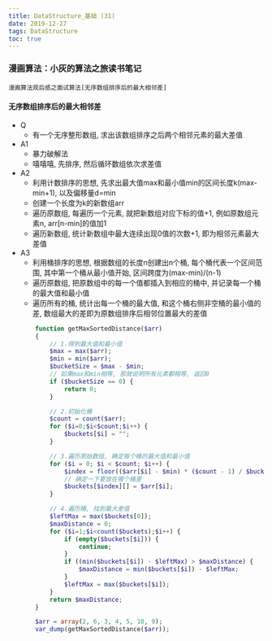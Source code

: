 ```yaml
---
title: DataStructure_基础 (31)
date: 2019-12-27
tags: DataStructure
toc: true
---
```


### 漫画算法：小灰的算法之旅读书笔记
    漫画算法观后感之面试算法[无序数组排序后的最大相邻差]

<!-- more -->

#### 无序数组排序后的最大相邻差
- Q
    * 有一个无序整形数组, 求出该数组排序之后两个相邻元素的最大差值
- A1
    * 暴力破解法
    * 嘻嘻嘻, 先排序, 然后循环数组依次求差值
- A2
    * 利用计数排序的思想, 先求出最大值max和最小值min的区间长度k(max-min+1), 以及偏移量d=min
    * 创建一个长度为k的新数组arr
    * 遍历原数组, 每遍历一个元素, 就把新数组对应下标的值+1, 例如原数组元素n, arr[n-min]的值加1
    * 遍历新数组, 统计新数组中最大连续出现0值的次数+1, 即为相邻元素最大差值
- A3
    * 利用桶排序的思想, 根据数组的长度n创建出n个桶, 每个桶代表一个区间范围, 其中第一个桶从最小值开始, 区间跨度为(max-min)/(n-1)
    * 遍历原数组, 把原数组中的每一个值都插入到相应的桶中, 并记录每一个桶的最大值和最小值
    * 遍历所有的桶, 统计出每一个桶的最大值, 和这个桶右侧非空桶的最小值的差, 数组最大的差即为原数组排序后相邻位置最大的差值
    ```php
        function getMaxSortedDistance($arr)
        {
            // 1.得到最大值和最小值
            $max = max($arr);
            $min = min($arr);
            $bucketSize = $max - $min;
            // 如果max和min相等, 那就说明所有元素都相等, 返回0
            if ($bucketSize == 0) {
                return 0;
            }

            // 2.初始化桶
            $count = count($arr);
            for ($i=0;$i<$count;$i++) {
                $buckets[$i] = "";
            }

            // 3.遍历原始数组, 确定每个桶的最大值和最小值
            for ($i = 0; $i < $count; $i++) {
                $index = floor(($arr[$i] - $min) * ($count - 1) / $bucketSize);
                // 确定一下要放在哪个桶里
                $buckets[$index][] = $arr[$i];
            }

            // 4.遍历桶, 找到最大差值
            $leftMax = max($buckets[0]);
            $maxDistance = 0;
            for ($i=1;$i<count($buckets);$i++) {
                if (empty($buckets[$i])) {
                    continue;
                }
                if ((min($buckets[$i]) - $leftMax) > $maxDistance) {
                    $maxDistance = min($buckets[$i]) - $leftMax;
                }
                $leftMax = max($buckets[$i]);
            }
            return $maxDistance;
        }

        $arr = array(2, 6, 3, 4, 5, 10, 9);
        var_dump(getMaxSortedDistance($arr));
    ```



